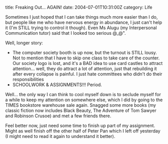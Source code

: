 title: Freaking Out… AGAIN!
date: 2004-07-01T10:31:00Z
category: Life

Sometimes I just hoped that I can take things much more easier than I do, but people like me who have nervous energy in abundance, I just can't help it (I'm STILL trying to control it though). Even Ms Alugu (my Interpersonal Communication tutor) said that I looked too serious @\_@".

Well, longer story:

- The computer society booth is up now, but the turnout is STILL lousy. Not to mention that I have to skip one class to take care of the counter. Our society logo is lost, and it's a BAD idea to use card castles to attract attention… well, they do attract a lot of attention, just that rebuilding it after every collapse is painful. I just hate committees who didn't do their responsibilities
- SCHOOLWORK & ASSIGNMENTS!!! Period.

Well… the only way I can think to cool myself down is to seclude myself for a while to keep my attention on somewhere else, which I did by going to the TIMES bookstore warehouse sale again. Snagged some more books (my classic fiction now includes Black Beauty, The Adventure of Tom Sawyer and Robinson Crusoe) and met a few friends there.

Feel better now, just need some time to finish up part of my assignment. Might as well finish off the other half of Peter Pan which I left off yesterday (I might need to read it again to understand it better).
